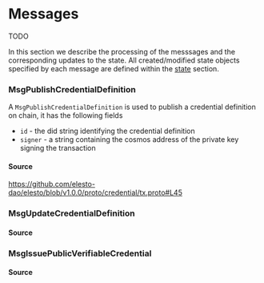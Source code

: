 # Messages

TODO

In this section we describe the processing of the messsages and the corresponding updates to the state. All created/modified state objects specified by each message are defined within the [state](./02_state_transitions.md) section.



### MsgPublishCredentialDefinition

A `MsgPublishCredentialDefinition` is used to publish a credential definition on chain, it has the following fields

- `id` - the did string identifying the credential definition
- `signer` - a string containing the cosmos address of the private key signing the transaction 

#### Source

https://github.com/elesto-dao/elesto/blob/v1.0.0/proto/credential/tx.proto#L45

### MsgUpdateCredentialDefinition

#### Source 

### MsgIssuePublicVerifiableCredential

#### Source
